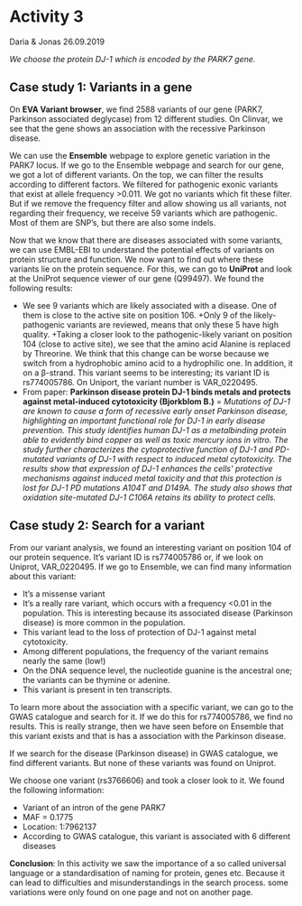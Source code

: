 # Activity 3
Daria & Jonas 26.09.2019

_We choose the protein DJ-1 which is encoded by the PARK7 gene._
## Case study 1: Variants in a gene
On **EVA Variant browser**, we find 2588 variants of our gene (PARK7, Parkinson associated deglycase)
from 12 different studies. On Clinvar, we see that the gene shows an association with the recessive
Parkinson disease.

We can use the **Ensemble** webpage to explore genetic variation in the PARK7 locus. If we go to the
Ensemble webpage and search for our gene, we got a lot of different variants. On the top, we can
filter the results according to different factors. We filtered for pathogenic exonic variants that exist at
allele frequency >0.011. We got no variants which fit these filter. But if we remove the frequency
filter and allow showing us all variants, not regarding their frequency, we receive 59 variants which
are pathogenic. Most of them are SNP’s, but there are also some indels.

Now that we know that there are diseases associated with some variants, we can use EMBL-EBI to
understand the potential effects of variants on protein structure and function. We now want to find
out where these variants lie on the protein sequence. For this, we can go to **UniProt** and look at the
UniProt sequence viewer of our gene (Q99497). We found the following results:

+ We see 9 variants which are likely associated with a disease. One of them is close to the
active site on position 106.
+Only 9 of the likely-pathogenic variants are reviewed, means that only these 5 have high
quality.
+Taking a closer look to the pathogenic-likely variant on position 104 (close to active site), we
see that the amino acid Alanine is replaced by Threorine. We think that this change can be
worse because we switch from a hydrophobic amino acid to a hydrophilic one. In addition, it
on a β-strand. This variant seems to be interesting; its variant ID is rs774005786. On Uniport,
the variant number is VAR_0220495.
+ From paper: **Parkinson disease protein DJ-1 binds metals and protects against
metal-induced cytotoxicity (Bjorkblom B.)** = _Mutations of DJ-1 are known to cause a
form of recessive early onset Parkinson disease, highlighting an important functional
role for DJ-1 in early disease prevention. This study identifies human DJ-1 as a metalbinding protein able to evidently bind copper as well as toxic mercury ions in vitro.
The study further characterizes the cytoprotective function of DJ-1 and PD-mutated
variants of DJ-1 with respect to induced metal cytotoxicity. The results show that
expression of DJ-1 enhances the cells' protective mechanisms against induced metal
toxicity and that this protection is lost for DJ-1 PD mutations A104T and D149A. The
study also shows that oxidation site-mutated DJ-1 C106A retains its ability to protect
cells._

## Case study 2: Search for a variant

From our variant analysis, we found an interesting variant on position 104 of our protein sequence.
It’s variant ID is rs774005786 or, if we look on Uniprot, VAR_0220495.
If we go to Ensemble, we can find many information about this variant:

+ It’s a missense variant
+ It’s a really rare variant, which occurs with a frequency <0.01 in the population. This is
interesting because its associated disease (Parkinson disease) is more common in the
population.
+ This variant lead to the loss of protection of DJ-1 against metal cytotoxicity.
+ Among different populations, the frequency of the variant remains nearly the same (low!)
+ On the DNA sequence level, the nucleotide guanine is the ancestral one; the variants can be
thymine or adenine.
+ This variant is present in ten transcripts.

To learn more about the association with a specific variant, we can go to the GWAS catalogue and
search for it. If we do this for rs774005786, we find no results. This is really strange, then we have
seen before on Ensemble that this variant exists and that is has a association with the Parkinson
disease.

If we search for the disease (Parkinson disease) in GWAS catalogue, we find different variants. But
none of these variants was found on Uniprot.

We choose one variant (rs3766606) and took a closer look to it. We found the following information:

+ Variant of an intron of the gene PARK7
+ MAF = 0.1775
+ Location: 1:7962137
+ According to GWAS catalogue, this variant is associated with 6 different diseases

**Conclusion**: In this activity we saw the importance of a so called universal language or a
standardisation of naming for protein, genes etc. Because it can lead to difficulties and
misunderstandings in the search process. some variations were only found on one page and not on
another page. 
